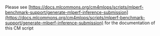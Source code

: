 Please see [https://docs.mlcommons.org/cm4mlops/scripts/mlperf-benchmark-support/generate-mlperf-inference-submission](https://docs.mlcommons.org/cm4mlops/scripts/mlperf-benchmark-support/generate-mlperf-inference-submission) for the documentation of this CM script
